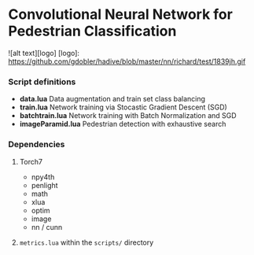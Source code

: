 # Convolutional Neural Network for Pedestrian Classification

![alt text][logo] 
[logo]: https://github.com/gdobler/hadive/blob/master/nn/richard/test/1839jh.gif

### Script definitions
+ **data.lua** Data augmentation and train set class balancing
+ **train.lua** Network training via Stocastic Gradient Descent (SGD)
+ **batchtrain.lua** Network training with Batch Normalization and SGD
+ **imageParamid.lua** Pedestrian detection with exhaustive search

### Dependencies
1. Torch7
   * npy4th
   * penlight
   * math
   * xlua
   * optim
   * image
   * nn / cunn

2. `metrics.lua` within the `scripts/` directory



